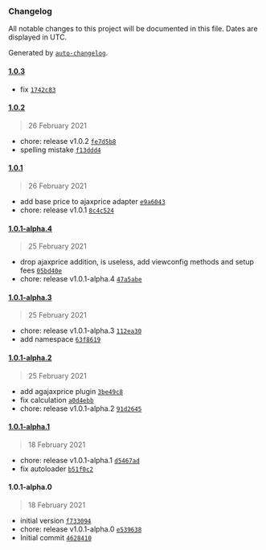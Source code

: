 ### Changelog

All notable changes to this project will be documented in this file. Dates are displayed in UTC.

Generated by [`auto-changelog`](https://github.com/CookPete/auto-changelog).

#### [1.0.3](1.0.2/1.0.3)

- fix [`1742c83`](1742c83ccd04f78eac3f7fd0448490887bd09cb0)

#### [1.0.2](1.0.1/1.0.2)

> 26 February 2021

- chore: release v1.0.2 [`fe7d5b8`](fe7d5b8e8d1e9f7bf38d52ae894db16858407aff)
- spelling mistake [`f13ddd4`](f13ddd4e4f3bace2b0f71b8954319a14a84f2162)

#### [1.0.1](1.0.1-alpha.4/1.0.1)

> 26 February 2021

- add base price to ajaxprice adapter [`e9a6043`](e9a6043a001e567434547c00c6b869d5bb6a0fbc)
- chore: release v1.0.1 [`8c4c524`](8c4c5241819cc9281ea06a682d94d2ccf066fd22)

#### [1.0.1-alpha.4](1.0.1-alpha.3/1.0.1-alpha.4)

> 25 February 2021

- drop ajaxprice addition, is useless, add viewconfig methods and setup fees [`05bd40e`](05bd40e03a36f44b66becc60ba3f483c16810d3f)
- chore: release v1.0.1-alpha.4 [`47a5abe`](47a5abe6c98b39a072ba1d4c0c7823ea1f2fe2e7)

#### [1.0.1-alpha.3](1.0.1-alpha.2/1.0.1-alpha.3)

> 25 February 2021

- chore: release v1.0.1-alpha.3 [`112ea30`](112ea308796abddb74d2241fc803c98b1426ba47)
- add namespace [`63f8619`](63f8619321ff51e276d855d3412c22f167739a57)

#### [1.0.1-alpha.2](1.0.1-alpha.1/1.0.1-alpha.2)

> 25 February 2021

- add agajaxprice plugin [`3be49c8`](3be49c8484c5bbc9da8402e28f62ab074b5838ad)
- fix calculation [`a0d4ebb`](a0d4ebb3dc5f4a26a2e6d92fec961dca03e16e24)
- chore: release v1.0.1-alpha.2 [`91d2645`](91d264579961d86ac08138aa8787d2d131f2f3e0)

#### [1.0.1-alpha.1](1.0.1-alpha.0/1.0.1-alpha.1)

> 18 February 2021

- chore: release v1.0.1-alpha.1 [`d5467ad`](d5467adff6c9370065d275829c2589beb2612ae1)
- fix autoloader [`b51f0c2`](b51f0c22b592664e4c5d86ba045282fdb95fc99d)

#### 1.0.1-alpha.0

> 18 February 2021

- initial version [`f733094`](f733094ccd12c39872a29094e33450410009d19c)
- chore: release v1.0.1-alpha.0 [`e539638`](e5396383379060db6e4d11c860bc5c0dd7e1cc34)
- Initial commit [`4628410`](46284102fda2ba8d42b5d68fbe05220d08b59c05)
